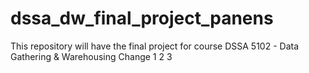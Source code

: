 # dssa_dw_final_project_panens
This repository will have the final project for course DSSA 5102 - Data Gathering & Warehousing 
Change 1 2 3 
